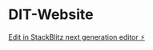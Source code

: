# DIT-Website

[Edit in StackBlitz next generation editor ⚡️](https://stackblitz.com/~/github.com/NaregMinassian/DIT-Website)
